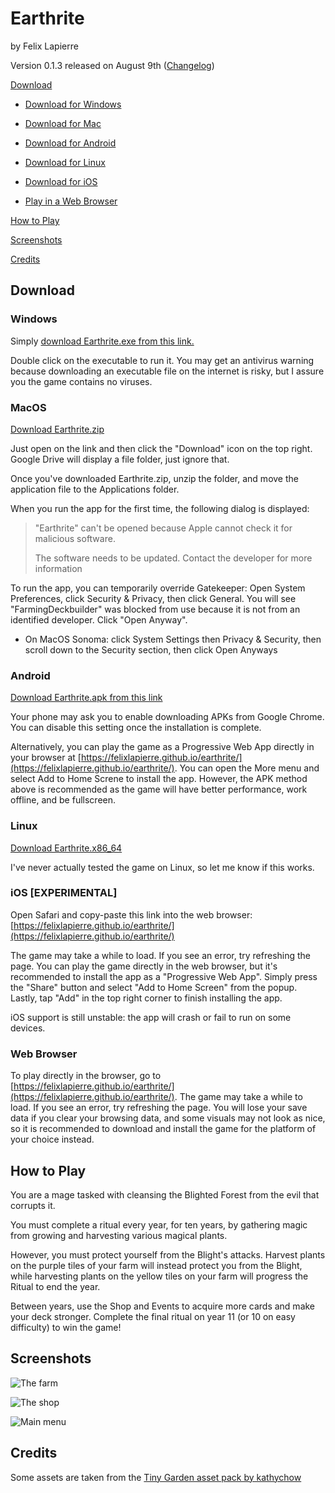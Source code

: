 # Earthrite

by Felix Lapierre

Version 0.1.3 released on August 9th ([Changelog](docs/CHANGELOG.md))

[Download](#download)

- [Download for Windows](#Windows)

- [Download for Mac](#Mac)

- [Download for Android](#android)

- [Download for Linux](#linux)

- [Download for iOS](#ios-experimental)

- [Play in a Web Browser](#web-browser)

[How to Play](#how-to-play)

[Screenshots](#screenshots)

[Credits](#credits)

## Download

### Windows

Simply [download Earthrite.exe from this link.](https://drive.google.com/file/d/1leb7dkDjaplnB0dKa3hauKQunD9kOC0a/view?usp=sharing)

Double click on the executable to run it. You may get an antivirus warning because downloading an executable file on the internet is risky, but I assure you the game contains no viruses.

### MacOS

[Download Earthrite.zip](https://drive.google.com/file/d/1aqqyLbR_wiAv9_s52ZxXlQZF8X8-7ngb/view?usp=sharing)

Just open on the link and then click the "Download" icon on the top right. Google Drive will display a file folder, just ignore that.

Once you've downloaded Earthrite.zip, unzip the folder, and move the application file to the Applications folder.

When you run the app for the first time, the following dialog is displayed:

> "Earthrite" can't be opened because Apple cannot check it for malicious software.
> 
> The software needs to be updated. Contact the developer for more information

To run the app, you can temporarily override Gatekeeper: Open System Preferences, click Security & Privacy, then click General. You will see "FarmingDeckbuilder" was blocked from use because it is not from an identified developer. Click "Open Anyway".

- On MacOS Sonoma: click System Settings then Privacy & Security, then scroll down to the Security section, then click Open Anyways 

### Android


[Download Earthrite.apk from this link](https://drive.google.com/file/d/1u8tIv5_YUiwHJMcnDsD9VrZoobeyw-x6/view?usp=sharing)

Your phone may ask you to enable downloading APKs from Google Chrome. You can disable this setting once the installation is complete.

Alternatively, you can play the game as a Progressive Web App directly in your browser at [https://felixlapierre.github.io/earthrite/](https://felixlapierre.github.io/earthrite/). You can open the More menu and select Add to Home Screne to install the app. However, the APK method above is recommended as the game will have better performance, work offline, and be fullscreen.

### Linux

[Download Earthrite.x86_64](https://drive.google.com/file/d/1Kd9oHDe_nLvkda3v8JInBhzVMozS0jbM/view?usp=sharing)

I've never actually tested the game on Linux, so let me know if this works.

### iOS [EXPERIMENTAL]

Open Safari and copy-paste this link into the web browser: [https://felixlapierre.github.io/earthrite/](https://felixlapierre.github.io/earthrite/)

The game may take a while to load. If you see an error, try refreshing the page. You can play the game directly in the web browser, but it's recommended to install the app as a "Progressive Web App". Simply press the "Share" button and select "Add to Home Screen" from the popup. Lastly, tap "Add" in the top right corner to finish installing the app.

iOS support is still unstable: the app will crash or fail to run on some devices.

### Web Browser

To play directly in the browser, go to  [https://felixlapierre.github.io/earthrite/](https://felixlapierre.github.io/earthrite/). The game may take a while to load. If you see an error, try refreshing the page. You will lose your save data if you clear your browsing data, and some visuals may not look as nice, so it is recommended to download and install the game for the platform of your choice instead.

## How to Play

You are a mage tasked with cleansing the Blighted Forest from the evil that corrupts it.

You must complete a ritual every year, for ten years, by gathering magic from growing and harvesting various magical plants.

However, you must protect yourself from the Blight's attacks. Harvest plants on the purple tiles of your farm will instead protect you from the Blight, while harvesting plants on the yellow tiles on your farm will progress the Ritual to end the year.

Between years, use the Shop and Events to acquire more cards and make your deck stronger. Complete the final ritual on year 11 (or 10 on easy difficulty) to win the game!

## Screenshots

![The farm](docs/farm2.png)

![The shop](docs/shop2.png)

![Main menu](docs/menu.png)

## Credits

Some assets are taken from the [Tiny Garden asset pack by kathychow](https://kathychow.itch.io/16x16-tiny-garden-free-pack)
